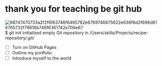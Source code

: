 # thank you for teaching be git hub
![68747470733a2f2f6f63746f6465782e6769746875622e636f6d2f696d616765732f79616b746f6361742e706e67](https://github.com/KILLMANGA/skills-communicate-using-markdown/assets/91943131/9c0b164d-8296-4dd5-ab48-aa9d3c9dca5f)
$ git init
Initialized empty Git repository in /Users/skills/Projects/recipe-repository/.git/
- [ ] Turn on GitHub Pages
- [ ] Outline my portfolio
- [ ] Introduce myself to the world
